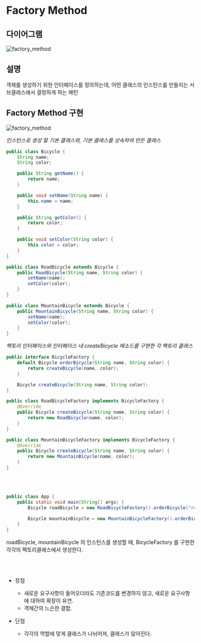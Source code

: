 # Factory Method

## 다이어그램

![factory_method](@src/factory_method_diagram.png)

## 설명

객체를 생성하기 위한 인터페이스를 정의하는데, 어떤 클래스의 인스턴스를 만들지는 서브클래스에서 결정하게 하는 패턴

## Factory Method 구현

![factory_method](@src/factory_method_diagram_2.png)

_인스턴스로 생성 할 기본 클래스와, 기본 클래스를 상속하여 만든 클래스_
```java
public class Bicycle {
    String name;
    String color;

    public String getName() {
        return name;
    }

    public void setName(String name) {
        this.name = name;
    }

    public String getColor() {
        return color;
    }

    public void setColor(String color) {
        this.color = color;
    }
}

public class RoadBicycle extends Bicycle {
    public RoadBicycle(String name, String color) {
        setName(name);
        setColor(color);
    }
}

public class MountainBicycle extends Bicycle {
    public MountainBicycle(String name, String color) {
        setName(name);
        setColor(color);
    }
}
```

_팩토리 인터페이스와 인터페이스 내 createBicycle 메소드를 구현한 각 팩토리 클래스_
```java
public interface BicycleFactory {
    default Bicycle orderBicycle(String name, String color) {
        return createBicycle(name, color);
    }

    Bicycle createBicycle(String name, String color);
}

public class RoadBicycleFactory implements BicycleFactory {
    @Override
    public Bicycle createBicycle(String name, String color) {
        return new RoadBicycle(name, color);
    }
}

public class MountainBicycleFactory implements BicycleFactory {
    @Override
    public Bicycle createBicycle(String name, String color) {
        return new MountainBicycle(name, color);
    }
}
```
<br><br>
```java
public class App {
    public static void main(String[] args) {
        Bicycle roadBicycle = new RoadBicycleFactory().orderBicycle("road", "black");
        
        Bicycle mountainBicycle = new MountainBicycleFactory().orderBicycle("mountain", "red");
    }
}
```

roadBicycle, mountainBicycle 의 인스턴스를 생성할 때, BicycleFactory 를 구현한 각각의 팩토리클래스에서 생성한다.

<br><br>

* 장점
  * 새로운 요구사항이 들어오더라도 기존코드를 변경하지 않고, 새로운 요구사항에 대하여 확장이 유연.
  * 객체간의 느슨한 결합.

* 단점
    * 각각의 역할에 맞게 클래스가 나뉘어져, 클래스가 많아진다.